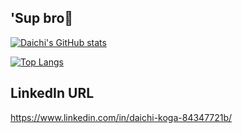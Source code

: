 ## 'Sup bro👋

[![Daichi's GitHub stats](https://github-readme-stats.vercel.app/api?username=Mac709)](https://github.com/Mac709/github-readme-stats)

[![Top Langs](https://github-readme-stats.vercel.app/api/top-langs/?username=Mac709)](https://github.com/Mac709/github-readme-stats)

## LinkedIn URL
https://www.linkedin.com/in/daichi-koga-84347721b/

